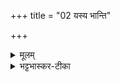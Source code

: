 +++
title = "02 यस्य भान्ति"

+++

<details><summary>मूलम्</summary>

यस्य॒ भान्ति॑ र॒श्मयो॒ यस्य॑ के॒तवः॑ ।   
यस्ये॒मा विश्वा॒ भुव॑नानि॒ सर्वा᳚ ।   
स कृत्ति॑काभिर॒भि स॒व्ँवसा॑नः ।  
अ॒ग्निर्नो॑ दे॒वस्सु॑वि॒ते द॑धातु ।
</details>

<details><summary>भट्टभास्कर-टीका</summary>

2यस्य भान्तीति ॥ **रश्मयः** ज्वालाः **केतवः** धूमाः द्युतयो वा भान्तीत्येव । **यस्य** च स्वरूपाणि सर्वप्रकाराणि **इमानि विश्वानि भुवनानि** भूतजातानि,  
सः **अग्निः देवः कृत्तिकाभिः**** आभिमुख्येन **संवसानः** सहवसन् ।  
संवसतेर् व्यत्ययेनात्मनेपदम् । मुक्च पाक्षिकम् उक्तम् । अद्-उपदेशाल् लसार्वधातुकानुदात्तत्वे धातुस्वरः ।  
यद्वा - **कृत्तिकाभिः** आत्मानं **अभि** संछादयन् ताभिः परिवृतत्वात् ।  
अनुदात्तेत्त्वात् लसर्वधातुकानुदात्तत्वम् ।  
**नः** अस्मान् **सुविते** सुष्ठु इते प्राप्ते फले **दधातु** स्थापयतु ।  
'सूपमानात् क्तः' इत्यन्तोदात्तत्वम् । छान्दसो वकारोपजनः+++(??)+++, तन्वादित्वाद् वा, अनुपसर्ग-सूतेर्वा निष्ठायां छान्दसः इडागमः ॥
</details>
